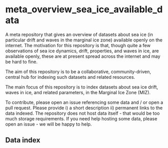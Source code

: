 # meta_overview_sea_ice_available_data

A meta repository that gives an overview of datasets about sea ice (in particular drift and waves in the marginal ice zone) available openly on the internet. The motivation for this repository is that, though quite a few observations of sea ice dynamics, drift, properties, and waves in ice, are available openly, these are at present spread across the internet and may be hard to fine.

The aim of this repository is to be a collaborative, community-driven, central hub for indexing such datasets and related resources.

The main focus of this repository is to index datasets about sea ice drift, waves in ice, and related parameters, in the Marginal Ice Zone (MIZ).

To contribute, please open an issue referencing some data and / or open a pull request. Please provide i) a short description ii) permanent links to the data indexed. The repository does not host data itself - that would be too much storage requirements. If you need help hosting some data, please open an issue - we will be happy to help.

## Data index
